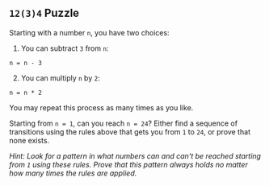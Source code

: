 ## `12(3)4` Puzzle

Starting with a number `n`, you have two choices:

1. You can subtract `3` from `n`:

```
n = n - 3
```

2. You can multiply `n` by `2`:

```
n = n * 2
```

You may repeat this process as many times as you like.

Starting from `n = 1`, can you reach `n = 24`? Either find a sequence of
transitions using the rules above that gets you from `1` to `24`, or prove that
none exists.

_Hint: Look for a pattern in what numbers can and can't be reached starting from
`1` using these rules. Prove that this pattern always holds no matter how many
times the rules are applied._
